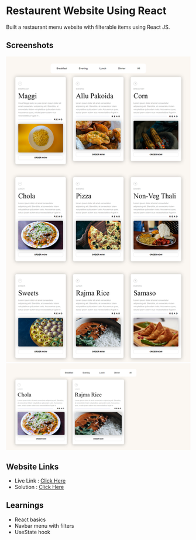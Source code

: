 # Restaurent Website Using React

Built a restaurant menu website with filterable items using React JS. 

## Screenshots
![ss1](screenshots/screencapture1.png)
![ss2](screenshots/screencapture-2.png)

## Website Links
- Live Link : [Click Here](https://react-basics-restaurent.netlify.app/)
- Solution :  [Click Here](https://react-basics-restaurent.netlify.app/)

## Learnings
- React basics
- Navbar menu with filters
- UseState hook


